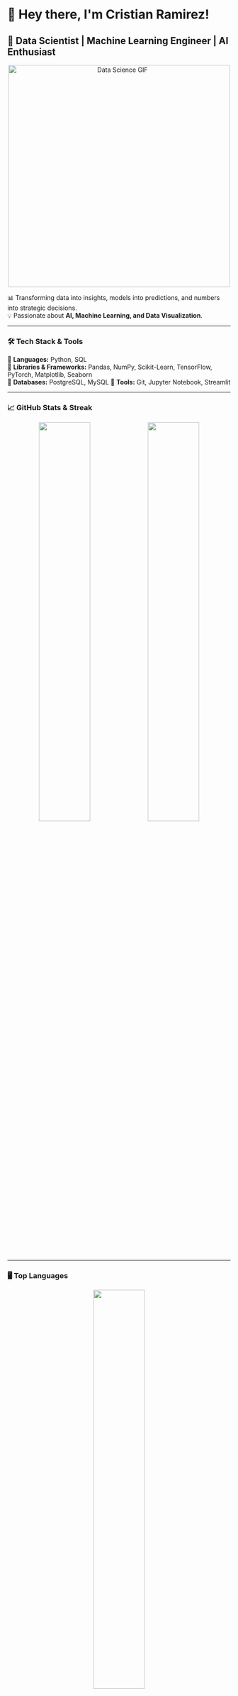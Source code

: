 # 👋 Hey there, I'm Cristian Ramirez!  

## 🚀 Data Scientist | Machine Learning Engineer | AI Enthusiast  

<p align="center">
  <img src="https://media4.giphy.com/media/v1.Y2lkPTc5MGI3NjExcGN5cjh0MGtob2h6a2JudXUwanlvdDZsdTExeW9sMjlxYTNkdmw3NyZlcD12MV9pbnRlcm5hbF9naWZfYnlfaWQmY3Q9Zw/KX5nwoDX97AtPvKBF6/giphy.gif" 
       alt="Data Science GIF" width="500px">
</p>



📊 Transforming data into insights, models into predictions, and numbers into strategic decisions.  
💡 Passionate about **AI, Machine Learning, and Data Visualization**.  

---

### 🛠 **Tech Stack & Tools**  
📌 **Languages:** Python, SQL  
📌 **Libraries & Frameworks:** Pandas, NumPy, Scikit-Learn, TensorFlow, PyTorch, Matplotlib, Seaborn  
📌 **Databases:** PostgreSQL, MySQL 
📌 **Tools:** Git, Jupyter Notebook, Streamlit  

---

### 📈 **GitHub Stats & Streak**
<p align="center">
  <img src="https://github-readme-stats.vercel.app/api?username=CARB85&show_icons=true&theme=radical&hide_border=true" width="48%" style="display: inline-block;">
  <img src="https://github-readme-streak-stats.herokuapp.com/?user=CARB85&theme=radical&hide_border=true" width="48%" style="display: inline-block;">
</p>

---

### 🖥️ **Top Languages**
<p align="center">
  <img src="https://github-readme-stats.vercel.app/api/top-langs/?username=CARB85&layout=compact&theme=radical&hide_border=true" width="48%">
</p>

---


### 📂 **Highlighted Projects**
🌟 **[Rusty Bargain, Vehicle Valuation Model](https://github.com/CARB85/Data_scientist_projects/tree/Project-12-Market-Value-Prediction-for-Used-Cars)**:  
  Developed a machine learning model to estimate used vehicle market values.  
  Compared regression, random forest, and gradient boosting algorithms (**LightGBM, CatBoost, XGBoost**).  
  Achieved optimal accuracy with **LightGBM**, balancing prediction precision and computational efficiency using **RMSE** as the primary metric.  

🌟 **[Sweet Lift Taxi, Demand Prediction](https://github.com/CARB85/Data_scientist_projects/tree/Project-13-Taxi-Order-Prediction-for-Peak-Hours)**:  
  Created a predictive model for hourly taxi demand at airports.  
  Optimized machine learning algorithms to achieve an **RMSE below 48**, enabling efficient driver allocation and improved service availability during peak hours.  

🌟 **[Film Junky Union, Sentiment Analysis](https://github.com/CARB85/Data_scientist_projects/tree/Project-14-Movie-Review-Sentiment-Classification)**:  
  Designed a system to identify negative movie reviews using **machine learning and NLP techniques**.  
  Achieved an **F1 score above 0.85**, streamlining review filtering and enhancing user experience.  

🌟 **[Good Seed Supermarkets, Age Verification](https://github.com/CARB85/Data_scientist_projects/tree/Project-15-Age-Verification-with-Computer-Vision)**:  
  Implemented a deep learning model to estimate customer age from facial images.  
  Ensured **legal compliance** by accurately predicting ages for alcohol purchases, improving the chain’s adherence to regulations.  

📍 *Find more projects on my [GitHub](https://github.com/CARB85/Data_scientist_projects)*  

---

### 🌍 **Let's Connect**
📧 **Email:** [cristianarb85@hotmail.com](mailto:cristianarb85@hotmail.com)  
🔗 **LinkedIn:** [linkedin.com/in/cristianramirezburitica](https://www.linkedin.com/in/cristianramirezburitica)  

---

✨ _"Data tells stories, we just need to listen."_  
